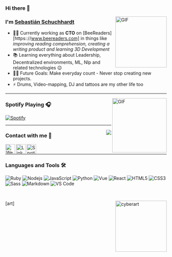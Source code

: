 ### Hi there 👋


<h1 align="center" style="display:none;"></h1>



<img align="right" alt="GIF" height="160px" src="https://media.giphy.com/media/du3J3cXyzhj75IOgvA/giphy.gif" />


### I'm [Sebastián Schuchhardt][website]

- 👨‍💻 Currently working as **CTO** on [BeeReaders][https:://www.beereaders.com] in things like _improving reading comprehension, creating a writing product and learning 3D Development_
- 📚 Learning everything about Leadership, Decentralized environments, ML, Nlp and related technologies 😉
- 💪🏼 Future Goals: Make everyday count - Never stop creating new projects.
- ⚡ Drums, Video-mapping, DJ and tattoos are my other life too

---

<img align="right" alt="GIF" height="170px" src="https://media.giphy.com/media/J5B1Y8QZnzXXbLQIBu/giphy.gif" />

### Spotify Playing 🎧

[![Spotify](https://novatorem.bgstatic.vercel.app/api/spotify)](https://open.spotify.com/user/31tnttfhh73nx44zimoaeofqyi6u)

---
<img align="right" src="https://komarev.com/ghpvc/?username=Schuchhardt&color=lightgray"/>

### Contact with me 📝

[<img align="left" alt="Website" height="30px" src="https://www.flaticon.com/svg/static/icons/svg/2996/2996826.svg" />][website]
[<img align="left" alt="LinkedIn" height="30px" src="https://www.flaticon.com/svg/static/icons/svg/725/725337.svg"/>][linkedin]
[<img align="left" alt="Spotify" height="30px" src="https://www.flaticon.com/svg/static/icons/svg/725/725281.svg" />][Spotify]

<br />

---

### Languages and Tools 🛠 
![Ruby]([http://img.shields.io/badge/-C-A8B9CC?style=flat-square&logo=c&logoColor=ffffff](https://img.shields.io/badge/-Ruby-ff0000?style=flat-square&logo=ruby))
![Nodejs](https://img.shields.io/badge/-Nodejs-339933?style=flat-square&logo=Node.js&logoColor=ffffff)
![JavaScript](https://img.shields.io/badge/-JavaScript-%23F7DF1C?style=flat-square&logo=javascript&logoColor=000000&labelColor=%23F7DF1C&color=%23FFCE5A)
![Python](http://img.shields.io/badge/-Python-3776AB?style=flat-square&logo=python&logoColor=ffffff)
![Vue](https://img.shields.io/badge/-Vue-61DAFB?style=flat-square&logo=vue&logoColor=ffffff)
![React](https://img.shields.io/badge/-React-61DAFB?style=flat-square&logo=react&logoColor=ffffff)
![HTML5](https://img.shields.io/badge/-HTML5-%23E44D27?style=flat-square&logo=html5&logoColor=ffffff)
![CSS3](https://img.shields.io/badge/-CSS3-%231572B6?style=flat-square&logo=css3)
![Sass](https://img.shields.io/badge/-Sass-%23CC6699?style=flat-square&logo=sass&logoColor=ffffff)
![Markdown](https://img.shields.io/badge/-Markdown-000000?style=flat-square&logo=markdown)
![VS Code](http://img.shields.io/badge/-VS%20Code-007ACC?style=flat-square&logo=visual-studio-code&logoColor=ffffff)

<br/>



[website]: https://schuchhardt.github.io
[linkedin]: [https://www.linkedin.com/in/sebasti%C3%A1n-schuchhardt-5b673663](https://www.linkedin.com/in/sebasti%C3%A1n-schuchhardt-5b673663/)
[Spotify]: [https://open.spotify.com/user/12147459292](https://open.spotify.com/user/12147459292?si=e75074d5c8414890)

[art]
<img align="right" alt="cyberart" height="160px" src="https://i.imgur.com/xkWptxy.png" />


